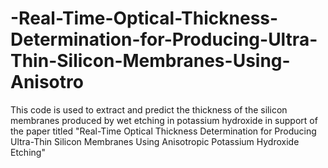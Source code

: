 # -Real-Time-Optical-Thickness-Determination-for-Producing-Ultra-Thin-Silicon-Membranes-Using-Anisotro
This code is used to extract and predict the thickness of the silicon membranes produced by wet etching in potassium hydroxide in support of the paper titled "Real-Time Optical Thickness Determination for Producing Ultra-Thin Silicon Membranes Using Anisotropic Potassium Hydroxide Etching"
